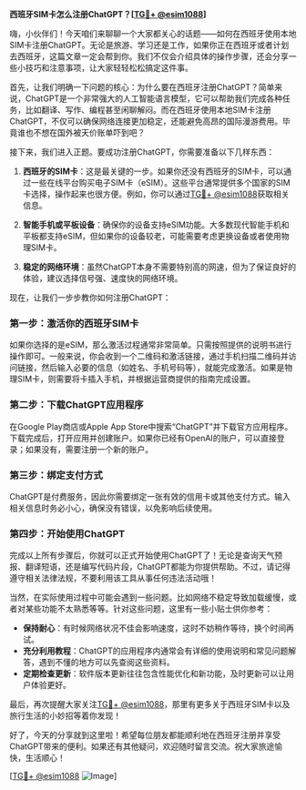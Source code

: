 **西班牙SIM卡怎么注册ChatGPT？[[TG💪+ @esim1088](https://t.me/s/esim1088)]**

嗨，小伙伴们！今天咱们来聊聊一个大家都关心的话题——如何在西班牙使用本地SIM卡注册ChatGPT。无论是旅游、学习还是工作，如果你正在西班牙或者计划去西班牙，这篇文章一定会帮到你。我们不仅会介绍具体的操作步骤，还会分享一些小技巧和注意事项，让大家轻轻松松搞定这件事。

首先，让我们明确一下问题的核心：为什么要在西班牙注册ChatGPT？简单来说，ChatGPT是一个非常强大的人工智能语言模型，它可以帮助我们完成各种任务，比如翻译、写作、编程甚至闲聊解闷。而在西班牙使用本地SIM卡注册ChatGPT，不仅可以确保网络连接更加稳定，还能避免高昂的国际漫游费用。毕竟谁也不想在国外被天价账单吓到吧？

接下来，我们进入正题。要成功注册ChatGPT，你需要准备以下几样东西：

1. **西班牙的SIM卡**：这是最关键的一步。如果你还没有西班牙的SIM卡，可以通过一些在线平台购买电子SIM卡（eSIM）。这些平台通常提供多个国家的SIM卡选择，操作起来也很方便。例如，你可以通过[TG💪+ @esim1088](https://t.me/s/esim1088)获取相关信息。
   
2. **智能手机或平板设备**：确保你的设备支持eSIM功能。大多数现代智能手机和平板都支持eSIM，但如果你的设备较老，可能需要考虑更换设备或者使用物理SIM卡。

3. **稳定的网络环境**：虽然ChatGPT本身不需要特别高的网速，但为了保证良好的体验，建议选择信号强、速度快的网络环境。

现在，让我们一步步教你如何注册ChatGPT：

### 第一步：激活你的西班牙SIM卡

如果你选择的是eSIM，那么激活过程通常非常简单。只需按照提供的说明书进行操作即可。一般来说，你会收到一个二维码和激活链接，通过手机扫描二维码并访问链接，然后输入必要的信息（如姓名、手机号码等），就能完成激活。如果是物理SIM卡，则需要将卡插入手机，并根据运营商提供的指南完成设置。

### 第二步：下载ChatGPT应用程序

在Google Play商店或Apple App Store中搜索“ChatGPT”并下载官方应用程序。下载完成后，打开应用并创建账户。如果你已经有OpenAI的账户，可以直接登录；如果没有，需要注册一个新的账户。

### 第三步：绑定支付方式

ChatGPT是付费服务，因此你需要绑定一张有效的信用卡或其他支付方式。输入相关信息时务必小心，确保没有错误，以免影响后续使用。

### 第四步：开始使用ChatGPT

完成以上所有步骤后，你就可以正式开始使用ChatGPT了！无论是查询天气预报、翻译短语，还是编写代码片段，ChatGPT都能为你提供帮助。不过，请记得遵守相关法律法规，不要利用该工具从事任何违法活动哦！

当然，在实际使用过程中可能会遇到一些问题。比如网络不稳定导致加载缓慢，或者对某些功能不太熟悉等等。针对这些问题，这里有一些小贴士供你参考：

- **保持耐心**：有时候网络状况不佳会影响速度，这时不妨稍作等待，换个时间再试。
- **充分利用教程**：ChatGPT的应用程序内通常会有详细的使用说明和常见问题解答，遇到不懂的地方可以先查阅这些资料。
- **定期检查更新**：软件版本更新往往包含性能优化和新功能，及时更新可以让用户体验更好。

最后，再次提醒大家关注[TG💪+ @esim1088](https://t.me/s/esim1088)，那里有更多关于西班牙SIM卡以及旅行生活的小妙招等着你发现！

好了，今天的分享就到这里啦！希望每位朋友都能顺利地在西班牙注册并享受ChatGPT带来的便利。如果还有其他疑问，欢迎随时留言交流。祝大家旅途愉快，生活顺心！

[[TG💪+ @esim1088](https://t.me/s/esim1088) ![Image](https://i.postimg.cc/4NQfJmqS/Snipaste-2025-05-13-00-14-12.png)]